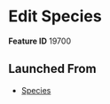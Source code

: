 # Edit Species

**Feature ID** 19700

## Launched From

- [Species](Species.md)











































































